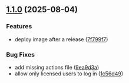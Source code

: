 ## [1.1.0](https://github.com/kuzzleio/verdaccio-kuzzle/compare/v1.0.9...v1.1.0) (2025-08-04)


### Features

* deploy image after a release ([7f799f7](https://github.com/kuzzleio/verdaccio-kuzzle/commit/7f799f733d679b7f18755882dd00698d4a90c8a9))


### Bug Fixes

* add missing actions file ([9ea9d3a](https://github.com/kuzzleio/verdaccio-kuzzle/commit/9ea9d3a699b8d1ca603479031d68e89e51aee270))
* allow only licensed users to log in ([1c56d49](https://github.com/kuzzleio/verdaccio-kuzzle/commit/1c56d497b5e2c84a7a329e51636336165ab0a75e))
